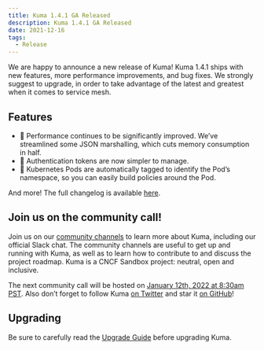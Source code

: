 ```yaml
---
title: Kuma 1.4.1 GA Released
description: Kuma 1.4.1 GA Released
date: 2021-12-16
tags:
  - Release
---
```


We are happy to announce a new release of Kuma! Kuma 1.4.1 ships with new features, more performance improvements, and bug fixes. We strongly suggest to upgrade, in order to take advantage of the latest and greatest when it comes to service mesh.

## Features

* 🚀 Performance continues to be significantly improved. We’ve streamlined some JSON marshalling, which cuts memory consumption in half.  
* 🚀 Authentication tokens are now simpler to manage.
* 🚀 Kubernetes Pods are automatically tagged to identify the Pod’s namespace, so you can easily build policies around the Pod.

And more! The full changelog is available [here](https://github.com/kumahq/kuma/blob/master/CHANGELOG.md).

## Join us on the community call!

Join us on our [community channels](https://kuma.io/community/) to learn more about Kuma, including our official Slack chat. The community channels are useful to get up and running with Kuma, as well as to learn how to contribute to and discuss the project roadmap. Kuma is a CNCF Sandbox project: neutral, open and inclusive.

The next community call will be hosted on [January 12th, 2022 at 8:30am PST](https://kuma.io/community/). Also don’t forget to follow Kuma [on Twitter](https://twitter.com/kumamesh) and star it [on GitHub](https://github.com/kumahq/kuma)!

## Upgrading

Be sure to carefully read the [Upgrade Guide](https://github.com/kumahq/kuma/blob/master/UPGRADE.md) before upgrading Kuma.
